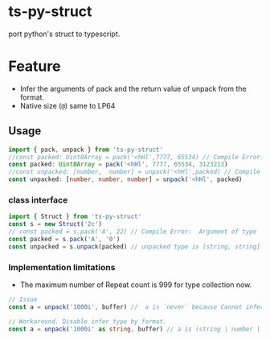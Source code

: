 # ts-py-struct

port python's struct to typescript.

# Feature

- Infer the arguments of pack and the return value of unpack from the format.
- Native size (`@`) same to LP64

## Usage

```ts
import { pack, unpack } from 'ts-py-struct'
//const packed: Uint8Array = pack('<hHl',7777, 65534) // Compile Error: Expected 4 arguments, but got 3.
const packed: Uint8Array = pack('<hHl', 7777, 65534, 3123213)
//const unpacked: [number,  number] = unpack('<hHl',packed) // Compile Error: Type '[number, number, number]' is not assignable to type '[number]'.  Source has 3 element(s) but target allows only 1.ts(2322)
const unpacked: [number, number, number] = unpack('<hHl', packed)
```

### class interface

```ts
import { Struct } from 'ts-py-struct'
const s = new Struct('2c')
// const packed = s.pack('A', 22) // Compile Error:  Argument of type 'number' is not assignable to parameter of type 'string'.ts(2345)
const packed = s.pack('A', '0')
const unpacked = s.unpack(packed) // unpacked type is [string, string]
```

### Implementation limitations

- The maximum number of Repeat count is 999 for type collection now.

```ts
// Issue
const a = unpack('1000i', buffer) //  a is `never` because Cannot infer type.

// Workaround. Disable infer type by format.
const a = unpack('1000i' as string, buffer) // a is (string | number | boolean | Uint8Array | BigInt)[].
```
